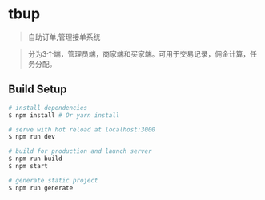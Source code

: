 # tbup

> 自助订单,管理接单系统

> 分为3个端，管理员端，商家端和买家端。可用于交易记录，佣金计算，任务分配。

## Build Setup

``` bash
# install dependencies
$ npm install # Or yarn install

# serve with hot reload at localhost:3000
$ npm run dev

# build for production and launch server
$ npm run build
$ npm start

# generate static project
$ npm run generate
```
